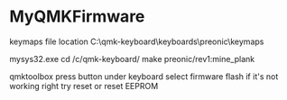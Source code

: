 # MyQMKFirmware

keymaps file location
C:\qmk-keyboard\keyboards\preonic\keymaps

mysys32.exe
cd /c/qmk-keyboard/
make preonic/rev1:mine_plank

qmktoolbox
press button under keyboard
select firmware
flash
if it's not working right try reset or reset EEPROM
